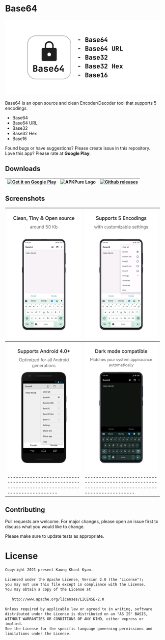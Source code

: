 # Base64

![Base64](https://github.com/kaungkhantjc/Base64/blob/master/screenshots/feature_graphic.jpg?raw=true)

Base64 is an open source and clean Encoder/Decoder tool that supports 5 encodings.

- Base64
- Base64 URL
- Base32
- Base32 Hex
- Base16

Found bugs or have suggestions? Please create issue in this repository. Love this app? Please rate
at <b>Google Play</b>.

## Downloads

| <a href='https://play.google.com/store/apps/details?id=com.jcoder.linker'><img width="200" alt='Get it on Google Play' src='https://play.google.com/intl/en_us/badges/static/images/badges/en_badge_web_generic.png'/></a> | <a  title="Download Tiny Base64"  rel="nofollow"  download="Tiny Base64"  src="https://apkpure.com/tiny-base64/com.jcoder.base64/download"><img width="200" src="https://static.apkpure.com/www/static/imgs/logo_new@2x.png"  alt="APKPure Logo" /></a> | <a href='https://github.com/kaungkhantjc/Base64/releases'><img width="200" alt='Github releases' src='https://github.githubassets.com/assets/GitHub-Logo-ee398b662d42.png'/></a> |
|----------------------------------------------------------------------------------------------------------------------------------------------------------------------------------------------------------------------------|---------------------------------------------------------------------------------------------------------------------------------------------------------------------------------------------------------------------------------------------------------|----------------------------------------------------------------------------------------------------------------------------------------------------------------------------------|

## Screenshots

| ![Screenshot 1](https://github.com/kaungkhantjc/Base64/blob/master/screenshots/1.png?raw=true) | ![Screenshot 2](https://github.com/kaungkhantjc/Base64/blob/master/screenshots/2.png?raw=true) |
|------------------------------------------------------------------------------------------------|------------------------------------------------------------------------------------------------|
| ![Screenshot 3](https://github.com/kaungkhantjc/Base64/blob/master/screenshots/3.png?raw=true) | ![Screenshot 4](https://github.com/kaungkhantjc/Base64/blob/master/screenshots/4.png?raw=true) |
|------------------------------------------------------------------------------------------------|------------------------------------------------------------------------------------------------|

## Contributing

Pull requests are welcome. For major changes, please open an issue first to discuss what you would
like to change.

Please make sure to update tests as appropriate.


License
=======

    Copyright 2021-present Kaung Khant Kyaw.

    Licensed under the Apache License, Version 2.0 (the "License");
    you may not use this file except in compliance with the License.
    You may obtain a copy of the License at

       http://www.apache.org/licenses/LICENSE-2.0

    Unless required by applicable law or agreed to in writing, software
    distributed under the License is distributed on an "AS IS" BASIS,
    WITHOUT WARRANTIES OR CONDITIONS OF ANY KIND, either express or implied.
    See the License for the specific language governing permissions and
    limitations under the License.
